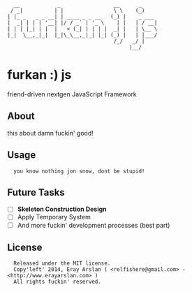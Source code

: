       __            _                 __      _     
     / _|          | |                \ \    (_)    
    | |_ _   _ _ __| | ____ _ _ __   (_) |    _ ___ 
    |  _| | | | '__| |/ / _` | '_ \    | |   | / __|
    | | | |_| | |  |   < (_| | | | |  _| |   | \__ \
    |_|  \__,_|_|  |_|\_\__,_|_| |_| (_) |   | |___/
                                      /_/   _/ |    
                                           |__/     

# furkan :) js

friend-driven nextgen JavaScript Framework

## About

this about damn fuckin' good!

## Usage

      you know nothing jon snow, dont be stupid!

## Future Tasks

- [ ] **Skeleton Construction Design**
- [ ] Apply Temporary System
- [ ] And more fuckin' development processes (best part)

## License

      Released under the MIT license.
      Copy'left' 2014, Eray Arslan ( <relfishere@gmail.com> - <http://www.erayarslan.com> )
      All rights fuckin' reserved.
